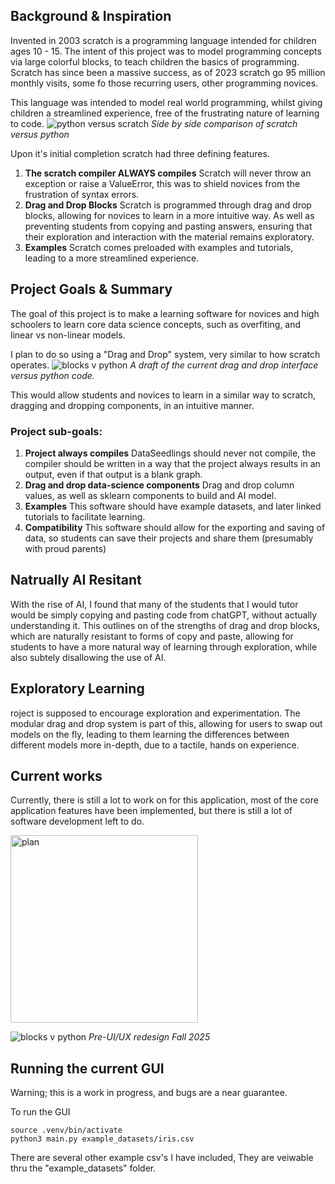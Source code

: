 ## Background & Inspiration

Invented in 2003 scratch is a programming language intended for children ages 10 - 15. The intent of this project was to model programming concepts via large colorful blocks, to teach children the basics of programming. Scratch has since been a massive success, as of 2023 scratch go 95 million monthly visits, some fo those recurring users, other programming novices. 

This language was intended to model real world programming, whilst giving children a streamlined experience, free of the frustrating nature of learning to code. 
![python versus scratch](images/python_scratch.png "Optional title text")
*Side by side comparison of scratch versus python*

Upon it's initial completion scratch had three defining features.
1. **The scratch compiler ALWAYS compiles** Scratch will never throw an exception or raise a ValueError, this was to shield novices from the frustration of syntax errors.
2. **Drag and Drop Blocks** Scratch is programmed through drag and drop blocks, allowing for novices to learn in a more intuitive way. As well as preventing students from copying and pasting answers, ensuring that their exploration and interaction with the material remains exploratory. 
3. **Examples** Scratch comes preloaded with examples and tutorials, leading to a more streamlined experience.    

##  Project Goals & Summary
The goal of this project is to make a learning software for novices and high schoolers to learn core data science concepts, such as overfiting, and linear vs non-linear models. 

I plan to do so using a "Drag and Drop" system, very similar to how scratch operates.
![blocks v python](images/blocks_vs_python.png "Optional title text")
*A draft of the current drag and drop interface versus python code.*

This would allow students and novices to learn in a similar way to scratch, dragging and dropping components, in an intuitive manner. 

### Project sub-goals:
1. **Project always compiles** DataSeedlings should never not compile, the compiler should be written in a way that the project always results in an output, even if that output is a blank graph. 
2. **Drag and drop data-science components** Drag and drop column values, as well as sklearn components to build and AI model. 
3. **Examples** This software should have example datasets, and later linked tutorials to facilitate learning. 
4. **Compatibility** This software should allow for the exporting and saving of data, so students can save their projects and share them (presumably with proud parents)

## Natrually AI Resitant
With the rise of AI, I found that many of the students that I would tutor would be simply copying and pasting code from chatGPT, without actually understanding it. This outlines on of the strengths of drag and drop blocks, which are naturally resistant to forms of copy and paste, allowing for students to have a more natural way of learning through exploration, while also subtely disallowing the use of AI. 

## Exploratory Learning
roject is supposed to encourage exploration and experimentation. The modular drag and drop system is part of this, allowing for users to swap out models on the fly, leading to them learning the differences between different models more in-depth, due to a tactile, hands on experience.

## Current works
Currently, there is still a lot to work on for this application, most of the core application features have been implemented, but there is still a lot of software development left to do. 

<img src="images/plan.png" alt="plan" width="300"/>


![blocks v python](images/full_app.png "Optional title text")
*Pre-UI/UX redesign Fall 2025*
## Running the current GUI
Warning; this is a work in progress, and bugs are a near guarantee. 

To run the GUI
```
source .venv/bin/activate
python3 main.py example_datasets/iris.csv
```
There are several other example csv's I have included, They are veiwable thru the "example_datasets" folder. 


